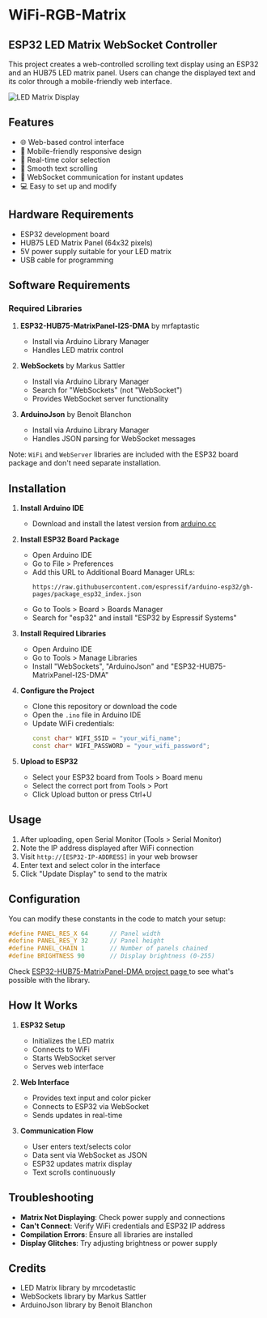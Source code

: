 # WiFi-RGB-Matrix
## ESP32 LED Matrix WebSocket Controller

This project creates a web-controlled scrolling text display using an ESP32 and an HUB75 LED matrix panel. Users can change the displayed text and its color through a mobile-friendly web interface.

![LED Matrix Display](/api/placeholder/400/200)

## Features

- 🌐 Web-based control interface
- 📱 Mobile-friendly responsive design
- 🎨 Real-time color selection
- 📜 Smooth text scrolling
- 🔄 WebSocket communication for instant updates
- 💻 Easy to set up and modify

## Hardware Requirements

- ESP32 development board
- HUB75 LED Matrix Panel (64x32 pixels)
- 5V power supply suitable for your LED matrix
- USB cable for programming

## Software Requirements

### Required Libraries

1. **ESP32-HUB75-MatrixPanel-I2S-DMA** by mrfaptastic
   - Install via Arduino Library Manager
   - Handles LED matrix control

2. **WebSockets** by Markus Sattler
   - Install via Arduino Library Manager
   - Search for "WebSockets" (not "WebSocket")
   - Provides WebSocket server functionality

3. **ArduinoJson** by Benoit Blanchon
   - Install via Arduino Library Manager
   - Handles JSON parsing for WebSocket messages

Note: `WiFi` and `WebServer` libraries are included with the ESP32 board package and don't need separate installation.

## Installation

1. **Install Arduino IDE**
   - Download and install the latest version from [arduino.cc](https://www.arduino.cc/en/software)

2. **Install ESP32 Board Package**
   - Open Arduino IDE
   - Go to File > Preferences
   - Add this URL to Additional Board Manager URLs:
     ```
     https://raw.githubusercontent.com/espressif/arduino-esp32/gh-pages/package_esp32_index.json
     ```
   - Go to Tools > Board > Boards Manager
   - Search for "esp32" and install "ESP32 by Espressif Systems"

3. **Install Required Libraries**
   - Open Arduino IDE
   - Go to Tools > Manage Libraries
   - Install "WebSockets", "ArduinoJson" and "ESP32-HUB75-MatrixPanel-I2S-DMA"

4. **Configure the Project**
   - Clone this repository or download the code
   - Open the `.ino` file in Arduino IDE
   - Update WiFi credentials:
     ```cpp
     const char* WIFI_SSID = "your_wifi_name";
     const char* WIFI_PASSWORD = "your_wifi_password";
     ```

5. **Upload to ESP32**
   - Select your ESP32 board from Tools > Board menu
   - Select the correct port from Tools > Port
   - Click Upload button or press Ctrl+U

## Usage

1. After uploading, open Serial Monitor (Tools > Serial Monitor)
2. Note the IP address displayed after WiFi connection
3. Visit `http://[ESP32-IP-ADDRESS]` in your web browser
4. Enter text and select color in the interface
5. Click "Update Display" to send to the matrix

## Configuration

You can modify these constants in the code to match your setup:

```cpp
#define PANEL_RES_X 64      // Panel width
#define PANEL_RES_Y 32      // Panel height
#define PANEL_CHAIN 1       // Number of panels chained
#define BRIGHTNESS 90       // Display brightness (0-255)
```
Check [ESP32-HUB75-MatrixPanel-DMA project page ](https://github.com/mrcodetastic/ESP32-HUB75-MatrixPanel-DMA) to see what's possible with the library.

## How It Works

1. **ESP32 Setup**
   - Initializes the LED matrix
   - Connects to WiFi
   - Starts WebSocket server
   - Serves web interface

2. **Web Interface**
   - Provides text input and color picker
   - Connects to ESP32 via WebSocket
   - Sends updates in real-time

3. **Communication Flow**
   - User enters text/selects color
   - Data sent via WebSocket as JSON
   - ESP32 updates matrix display
   - Text scrolls continuously

## Troubleshooting

- **Matrix Not Displaying**: Check power supply and connections
- **Can't Connect**: Verify WiFi credentials and ESP32 IP address
- **Compilation Errors**: Ensure all libraries are installed
- **Display Glitches**: Try adjusting brightness or power supply

## Credits

- LED Matrix library by mrcodetastic
- WebSockets library by Markus Sattler
- ArduinoJson library by Benoit Blanchon

